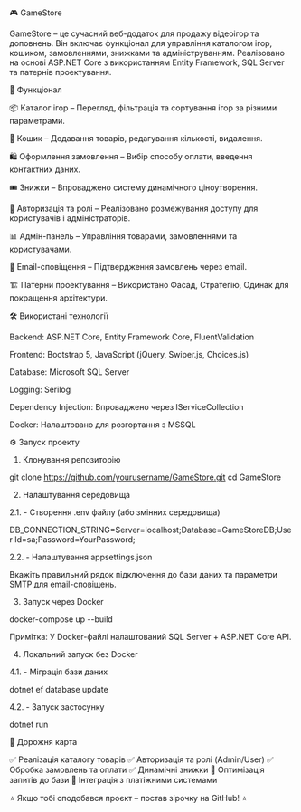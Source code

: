 🎮 GameStore

GameStore – це сучасний веб-додаток для продажу відеоігор та доповнень. Він включає функціонал для управління каталогом ігор, кошиком, замовленнями, знижками та адмініструванням. Реалізовано на основі ASP.NET Core з використанням Entity Framework, SQL Server та патернів проектування.

🚀 Функціонал

📦 Каталог ігор – Перегляд, фільтрація та сортування ігор за різними параметрами.

🛒 Кошик – Додавання товарів, редагування кількості, видалення.

🛍️ Оформлення замовлення – Вибір способу оплати, введення контактних даних.

🎟️ Знижки – Впроваджено систему динамічного ціноутворення.

🔑 Авторизація та ролі – Реалізовано розмежування доступу для користувачів і адміністраторів.

📊 Адмін-панель – Управління товарами, замовленнями та користувачами.

📧 Email-сповіщення – Підтвердження замовлень через email.

🏗️ Патерни проектування – Використано Фасад, Стратегію, Одинак для покращення архітектури.

🛠️ Використані технології

Backend: ASP.NET Core, Entity Framework Core, FluentValidation

Frontend: Bootstrap 5, JavaScript (jQuery, Swiper.js, Choices.js)

Database: Microsoft SQL Server

Logging: Serilog

Dependency Injection: Впроваджено через IServiceCollection

Docker: Налаштовано для розгортання з MSSQL

⚙️ Запуск проекту

1. Клонування репозиторію

git clone https://github.com/yourusername/GameStore.git
cd GameStore

2. Налаштування середовища

2.1. - Створення .env файлу (або змінних середовища)

DB_CONNECTION_STRING=Server=localhost;Database=GameStoreDB;User Id=sa;Password=YourPassword;

2.2. - Налаштування appsettings.json

Вкажіть правильний рядок підключення до бази даних та параметри SMTP для email-сповіщень.

3. Запуск через Docker

docker-compose up --build

Примітка: У Docker-файлі налаштований SQL Server + ASP.NET Core API.

4. Локальний запуск без Docker

4.1. - Міграція бази даних

dotnet ef database update

4.2. - Запуск застосунку

dotnet run


📌 Дорожня карта

✅ Реалізація каталогу товарів
✅ Авторизація та ролі (Admin/User)
✅ Обробка замовлень та оплати
✅ Динамічні знижки
🔄 Оптимізація запитів до бази
🔄 Інтеграція з платіжними системами

⭐ Якщо тобі сподобався проєкт – постав зірочку на GitHub! ⭐


